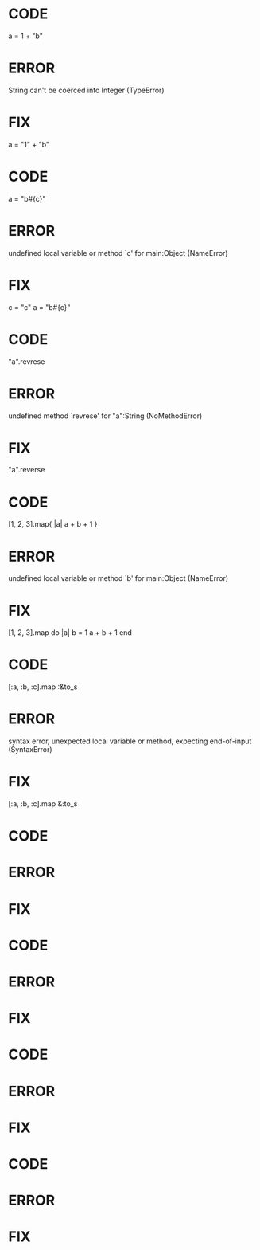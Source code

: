 # CODE
a = 1 + "b"
# ERROR
String can't be coerced into Integer (TypeError)
# FIX
a = "1" + "b"
# CODE
a = "b#{c}"
# ERROR
undefined local variable or method `c' for main:Object (NameError)
# FIX
c = "c"
a = "b#{c}"
# CODE
"a".revrese
# ERROR
undefined method `revrese' for "a":String (NoMethodError)
# FIX
"a".reverse
# CODE
[1, 2, 3].map{ |a| a + b + 1 }
# ERROR
undefined local variable or method `b' for main:Object (NameError)
# FIX
[1, 2, 3].map do |a|
  b = 1
  a + b + 1
end
# CODE
[:a, :b, :c].map :&to_s
# ERROR
syntax error, unexpected local variable or method, expecting end-of-input (SyntaxError)
# FIX
[:a, :b, :c].map &:to_s
# CODE

# ERROR

# FIX

# CODE

# ERROR

# FIX

# CODE

# ERROR

# FIX

# CODE

# ERROR

# FIX

